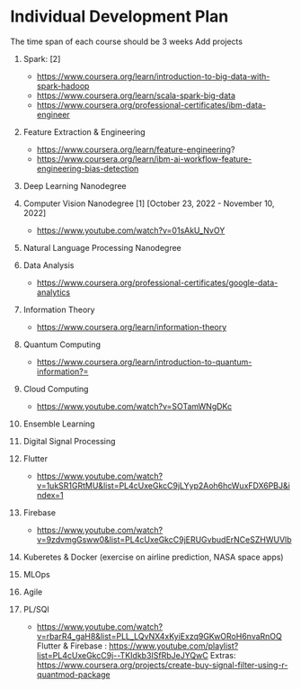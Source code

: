 # Individual Development Plan
The time span of each course should be 3 weeks
Add projects
1. Spark:  [2]
   - https://www.coursera.org/learn/introduction-to-big-data-with-spark-hadoop 
   - https://www.coursera.org/learn/scala-spark-big-data
   - https://www.coursera.org/professional-certificates/ibm-data-engineer
  
 2. Feature Extraction & Engineering
    - https://www.coursera.org/learn/feature-engineering?
    - https://www.coursera.org/learn/ibm-ai-workflow-feature-engineering-bias-detection
 
 3. Deep Learning Nanodegree
 4. Computer Vision Nanodegree [1] [October 23, 2022 - November 10, 2022]
    - https://www.youtube.com/watch?v=01sAkU_NvOY
 5. Natural Language Processing Nanodegree
 
 6. Data Analysis 
    - https://www.coursera.org/professional-certificates/google-data-analytics
 
 7. Information Theory
    - https://www.coursera.org/learn/information-theory
 
 8. Quantum Computing
    - https://www.coursera.org/learn/introduction-to-quantum-information?=
    
 9. Cloud Computing
    - https://www.youtube.com/watch?v=SOTamWNgDKc
 10. Ensemble Learning
 11. Digital Signal Processing
 12. Flutter
     - https://www.youtube.com/watch?v=1ukSR1GRtMU&list=PL4cUxeGkcC9jLYyp2Aoh6hcWuxFDX6PBJ&index=1

 13. Firebase
     - https://www.youtube.com/watch?v=9zdvmgGsww0&list=PL4cUxeGkcC9jERUGvbudErNCeSZHWUVlb
     
 14. Kuberetes & Docker (exercise on airline prediction, NASA space apps)
 15. MLOps
 16. Agile
 17. PL/SQl 
     - https://www.youtube.com/watch?v=rbarR4_gaH8&list=PLL_LQvNX4xKyiExzq9GKwORoH6nvaRnOQ
 Flutter & Firebase : https://www.youtube.com/playlist?list=PL4cUxeGkcC9j--TKIdkb3ISfRbJeJYQwC
 Extras: https://www.coursera.org/projects/create-buy-signal-filter-using-r-quantmod-package
   
 
